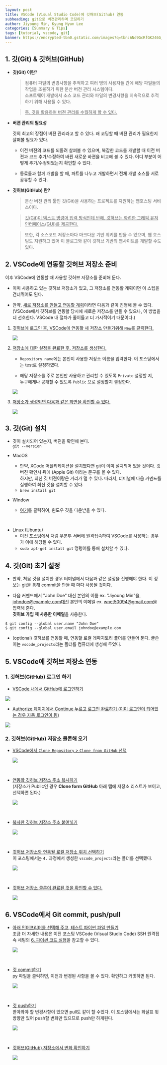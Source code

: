 ```yaml
---
layout: post
title: VSCode (Visual Studio Code)에 깃허브(Github) 연동
subheading: git으로 버젼관리하며 코딩하기
author: Jiyoung Min, Kyung Hyun Lee
categories: [Summary & Tips]
tags: [tutorial, vscode, git]
banner: https://encrypted-tbn0.gstatic.com/images?q=tbn:ANd9GcRfGK246G_edTCXN2ABHn5X4gkIk06rzDp04A&usqp=CAU
---
```


## 1. 깃(Git) & 깃허브(GitHub)

- **깃(Git) 이란**?

    > 컴퓨터 파일의 변경사항을 추적하고 여러 명의 사용자들 간에 해당 파일들의 작업을 조율하기 위한 분산 버전 관리 시스템이다.   
    > 소프트웨어 개발에서 소스 코드 관리와 파일의 변경사항을 지속적으로 추적하기 위해 사용될 수 있다.

    > <u> 즉, 깃을 활용하여 버젼 관리를 수월하게 할 수 있다. </u>

- **버젼 관리의 필요성**

    깃의 최고의 장점이 버젼 관리라고 할 수 있다. 왜 코딩할 때 버젼 관리가 필요한지 살펴볼 필요가 있다.

   - 이전 버젼의 코드를 되돌려 살펴볼 수 있으며, 복잡한 코드를 개발할 때 이전 버젼과 코드 추가/수정하여 바뀐 새로운 바젼을 비교해 볼 수 있다. 어디 부분이 어떻게 추가/수정되었는지 확인할 수 있다.

   - 동료들과 함께 개발을 할 때, 파트를 나누고 개발하면서 전체 개발 소스를 서로 공유할 수 있다.

- **깃허브(GitHub) 란?**

    > 분산 버전 관리 툴인 깃(Git)을 사용하는 프로젝트를 지원하는 웹호스팅 서비스이다.   
    
    > <u>깃(Git)이 텍스트 명령어 입력 방식인데 반해, 깃허브는 화려한 그래픽 유저 인터페이스(GUI)를 제공한다.</u>   
    
    > 또한, 각 소스코드 저장소마다 마크다운 기반 위키를 만들 수 있으며, 웹 호스팅도 지원하고 있어 이 블로그와 같이 깃허브 기반의 웹사이트를 개발할 수도 있다.


## 2. VSCode에 연동할 깃허브 저장소 준비

이후 VSCode에 연동할 때 사용할 깃허브 저장소를 준비해 둔다.

- 이미 사용하고 있는 깃허브 저장소가 있고, 그 저장소를 연동할 계획이면 이 스텝을 건너뛰어도 된다.

-  만약, <u>새로 저장소를 만들고 연동할 계획</u>이라면 다음과 같이 진행해 볼 수 있다.   
   (VSCode에서 깃허브를 연동할 당시에 새로운 저장소를 만들 수 있으나, 이 방법을 더 선호한다. VSCode 내 절차가 줄어들고 더 가시적이기 때문이다.)

1. <u>깃허브에 로그인 후, VSCode에 연동할 새 저장소 만들기위해 `New`를 클릭한다.</u>

    <img src="https://drive.google.com/uc?export=view&id=1QR0lBxJBcnUzafNBnRpKsXjq2PraXuU_">

2. <u>저장소에 대한 설정을 완료한 후, 저장소를 생성한다.</u>
   
      - `Repository name`에는 본인이 사용한 저장소 이름을 입력한다. 이 포스팅에서는 test로 설정하였다.
  
      - 해당 저장소를 주로 본인만 사용하고 관리할 수 있도록 `Private` 설정할 지,    
      누구에게나 공개할 수 있도록 `Public` 으로 설정할지 결정한다.

    <img src="https://drive.google.com/uc?export=view&id=1VfWRX99-FLJvy9l655R4hvKRbBV0YHrX">

3. <u>저장소가 생성되면 다음과 같은 화면을 확인할 수 있다.</u>
    
    <img src="https://drive.google.com/uc?export=view&id=1PsEiCuFMLhn9Con_v6PxmwUUq5ITyWox">


## 3. 깃(Git) 설치

- 깃이 설치되어 있는지, 버젼을 확인해 본다.   
  `git --version`

- MacOS
  - 만약, XCode 어플리케이션을 설치했다면 git이 이미 설치되어 있을 것이다. 깃 버젼 확인시 뒤에 (Apple Git) 이라는 문구를 볼 수 있다.    
    하지만, 최신 깃 버젼이랑은 거리가 멀 수 있다. 따라서, 터미널에 다음 커멘드를 실행하여 최신 깃을 설치할 수 있다.
  - `brew install git`

- Window
  - [여기](https://git-scm.com/download)를 클릭하여, 윈도우 깃을 다운받을 수 있다.
<br/>

- Linux (Ubuntu)
  - 이전 [포스팅](https://wnet500.github.io/summary%20&%20tips/2021/04/06/vscode-ssh.html)에서 처럼 우분투 서버에 원격접속하여 VSCode를 사용하는 경우가 이에 해당될 수 있다.
  - `sudo apt-get install git` 명령어를 통해 설치할 수 있다.


## 4. 깃(Git) 초기 설정

- 만약, 처음 깃을 설치한 경우 터미널에서 다음과 같은 설정을 진행해야 한다. 이 정보는 git을 통해 commit을 만들 때 마다 사용될 것이다.   

- 다음 커멘드에서 "John Doe" 대신 본인의 이름 ex. "Jiyoung Min"을,   
johndoe@example.com대신 본인의 이메일 ex. wnet50094@gmail.com을 입력해 준다.    
**깃허브 가입 때 사용한 이메일**을 사용한다.

```
$ git config --global user.name "John Doe"
$ git config --global user.email johndoe@example.com
```

- (optional) 깃허브를 연동할 때, 연동할 로컬 레파지토리 폴더를 만들어 둔다. 글쓴이는 `vscode_projects`라는 폴더를 컴퓨터에 생성해 두었다.


## 5. VSCode에 깃허브 저장소 연동

### 1. 깃허브(GitHub) 로그인 하기

- <u>VSCode 내에서 GitHub에 로그인하기</u>

<img src="https://drive.google.com/uc?export=view&id=1a6XYPc7kqbsaCxdYB_w2URuaKAxUeCT_">

<br/>

- <u>Authorize 페이지에서 Continue 누르고 로그인 완료하기 (이미 로그인이 되어있는 경우 자동 로그인이 됨)</u>

<img src="https://drive.google.com/uc?export=view&id=1ZoauQSbCbaxYR62wCSst-yw2PzR5JHwr">

<br/>


### 2. 깃허브(GitHub) 저장소 클론해 오기

- <u>VSCode에서 `Clone Repository` > `Clone from GitHub` 선택</u>

    <img src="https://drive.google.com/uc?export=view&id=1fis7oP9bVPHa4ii3Nz_hDnm7Qs9d1UHx">

<br/>


- <u>연동할 깃허브 저장소 주소 복사하기</u>   
  (저장소가 Public인 경우 **Clone form GitHub** 아래 탭에 저장소 리스트가 보이고, 선택하면 된다.)

    <img src="https://drive.google.com/uc?export=view&id=1JDdyEkEHdU5mdE_KJv5rH37-Bx7dz4rG">

<br/>


- <u>복사한 깃허브 저장소 주소 붙여넣기</u>

    <img src="https://drive.google.com/uc?export=view&id=1rEGOV9f1cQq4ZN4UgqogvGL4Hn2FE-1g">

<br/>


- <u>깃허브 저장소와 연동될 로컬 저장소 위치 선택하기</u>    
  이 포스팅에서는 `4.` 과정에서 생성한 `vscode_projects`라는 폴더를 선택했다.

    <img src="https://drive.google.com/uc?export=view&id=1pZU1EWTGD2Af_wGc3PfWSZP8OWgkCeC3">

<br/>


- <u>깃허브 저장소 클론이 완료된 것을 확인할 수 있다.</u>

    <img src="https://drive.google.com/uc?export=view&id=1cDEV5UvhQycNOC_fYWGjEgl9BbX5FPSJ">


## 6. VSCode에서 Git commit, push/pull

- <u>아래 인터프리터를 선택해 주고, 테스트 파이썬 파일 만들기</u>  
  조금 더 자세한 내용은 이전 포스팅 VSCode (Visual Studio Code) SSH 원격접속 세팅의 [6. 파이썬 코드 실행](https://wnet500.github.io/summary%20&%20tips/2021/04/06/vscode-ssh.html#h-6-%ED%8C%8C%EC%9D%B4%EC%8D%AC-%EC%BD%94%EB%93%9C-%EC%8B%A4%ED%96%89)을 참고할 수 있다.

    <img src="https://drive.google.com/uc?export=view&id=136zj_DhHBBk9BvhCzb3AjGtCi2D_XXrV">

<br/>


- <u>깃 commit하기</u>   
  py 파일을 클릭하면, 이전과 변경된 사항을 볼 수 있다. 확인하고 커밋하면 된다.

    <img src="https://drive.google.com/uc?export=view&id=1qFSyVz9D2ghxu6PZiF3tgTsbrSFuwL0g">

<br/>


- <u>깃 push하기</u>   
  받아와야 할 변경사항이 있으면 pull도 같이 할 수있다. 이 포스팅에서는 화살표 윗 방향만 있어 push할 변화만 있으므로 push만 하게된다.

    <img src="https://drive.google.com/uc?export=view&id=1EVhgF2LAG8-EIprYuJfYNvzEf1Ycj68C">

<br/>


- <u>깃허브(GitHub) 저장소에서 변화 확인하기</u>

    <img src="https://drive.google.com/uc?export=view&id=175Axc-8VDn9rLA3P1XzPYbMSjvvtBpB2">
